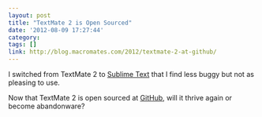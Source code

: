 ```yaml
---
layout: post
title: "TextMate 2 is Open Sourced"
date: '2012-08-09 17:27:44'
category:
tags: []
link: http://blog.macromates.com/2012/textmate-2-at-github/
---
```


I switched from TextMate 2 to [Sublime Text][subl] that I find less buggy but not as pleasing to use.

Now that TextMate 2 is open sourced at [GitHub][gh], will it thrive again or become abandonware?

[subl]: http://www.sublimetext.com/2
[gh]: https://github.com/textmate/textmate
